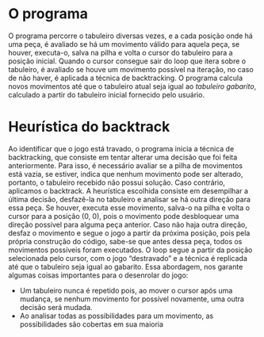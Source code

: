# O programa
O programa percorre o tabuleiro diversas vezes, e a cada posição onde há uma peça, é
avaliado se há um movimento válido para aquela peça, se houver, executa-o, salva na pilha
e volta o cursor do tabuleiro para a posição inicial. Quando o cursor consegue sair do loop
que itera sobre o tabuleiro, é avaliado se houve um movimento possível na iteração, no
caso de não haver, é aplicada a técnica de backtracking.
O programa calcula novos movimentos até que o tabuleiro atual seja igual ao *tabuleiro
gabarito*, calculado a partir do tabuleiro inicial fornecido pelo usuário.

# Heurística do backtrack
Ao identificar que o jogo está travado, o programa inicia a técnica de backtracking, que
consiste em tentar alterar uma decisão que foi feita anteriormente. Para isso, é necessário
avaliar se a pilha de movimentos está vazia, se estiver, indica que nenhum movimento pode
ser alterado, portanto, o tabuleiro recebido não possui solução. Caso contrário, aplicamos o
backtrack.
A heurística escolhida consiste em desempilhar a última decisão, desfazê-la no tabuleiro e
analisar se há outra direção para essa peça. Se houver, executa esse movimento, salva-o
na pilha e volta o cursor para a posição (0, 0), pois o movimento pode desbloquear uma
direção possível para alguma peça anterior. Caso não haja outra direção, desfaz o
movimento e segue o jogo a partir da próxima posição, pois pela própria construção do
código, sabe-se que antes dessa peça, todos os movimentos possíveis foram executados.
O loop segue a partir da posição selecionada pelo cursor, com o jogo “destravado” e a
técnica é replicada até que o tabuleiro seja igual ao gabarito.
Essa abordagem, nos garante algumas coisas importantes para o desenrolar do jogo:
* Um tabuleiro nunca é repetido pois, ao mover o cursor após uma mudança, se
nenhum movimento for possível novamente, uma outra decisão será mudada.
* Ao analisar todas as possibilidades para um movimento, as possibilidades são
cobertas em sua maioria
